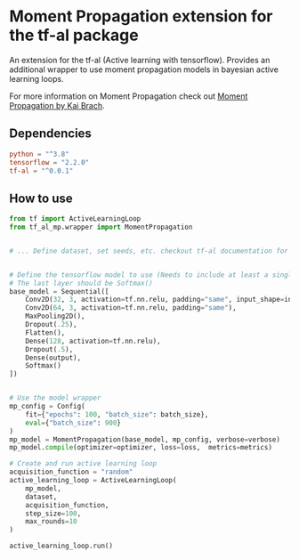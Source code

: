

# Moment Propagation extension for the tf-al package

An extension for the tf-al (Active learning with tensorflow). Provides an additional wrapper
to use moment propagation models in bayesian active learning loops.


For more information on Moment Propagation check out [Moment Propagation by Kai Brach](https://github.com/kaibrach/Moment-Propagation).


## Dependencies

```toml
python = "^3.8"
tensorflow = "2.2.0"
tf-al = "^0.0.1"
```


## How to use


```python
from tf import ActiveLearningLoop
from tf_al_mp.wrapper import MomentPropagation


# ... Define dataset, set seeds, etc. checkout tf-al documentation for more information


# Define the tensorflow model to use (Needs to include at least a single dropout layer)
# The last layer should be Softmax() 
base_model = Sequential([
    Conv2D(32, 3, activation=tf.nn.relu, padding="same", input_shape=input_shape),
    Conv2D(64, 3, activation=tf.nn.relu, padding="same"),
    MaxPooling2D(),
    Dropout(.25),
    Flatten(),
    Dense(128, activation=tf.nn.relu),
    Dropout(.5),
    Dense(output),
    Softmax()          
])


# Use the model wrapper
mp_config = Config(
    fit={"epochs": 100, "batch_size": batch_size},
    eval={"batch_size": 900}
)
mp_model = MomentPropagation(base_model, mp_config, verbose=verbose)
mp_model.compile(optimizer=optimizer, loss=loss,  metrics=metrics)

# Create and run active learning loop
acquisition_function = "random"
active_learning_loop = ActiveLearningLoop(
    mp_model,
    dataset,
    acquisition_function,
    step_size=100,
    max_rounds=10
)

active_learning_loop.run()
```
